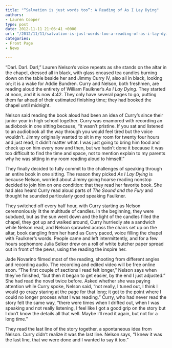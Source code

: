 ```yaml
---
title: "“Salvation is just words too”: A Reading of As I Lay Dying"
authors:
- Lauren Cooper
type: post
date: 2012-11-11 21:06:41 +0000
url: "/2012/11/11/salvation-is-just-words-too-a-reading-of-as-i-lay-dying/"
categories:
- Front Page
- News

---
```

“Darl. Darl. Darl,” Lauren Nelson’s voice repeats as she stands on the altar in the chapel, dressed all in black, with glass encased tea candles burning down on the table beside her and Jimmy Curry IV, also all in black, looking on; it is a wake for Addie Bundren. Curry and Nelson, both freshmen, are reading aloud the entirety of William Faulkner’s _As I Lay Dying_. They started at noon, and it is now 4:42. They only have several pages to go, putting them far ahead of their estimated finishing time; they had booked the chapel until midnight.

Nelson said reading the book aloud had been an idea of Curry’s since their junior year in high school together. Curry was enamored with recording an audiobook in one sitting because, “it wasn’t pristine. If you sat and listened to an audiobook all the way through you would feel tired but the voice wouldn’t. Jimmy originally wanted to sit in my room for twenty four hours and just read, it didn’t matter what. I was just going to bring him food and check up on him every now and then, but we hadn’t done it because it was too difficult to find the time and space, not to mention explain to my parents why he was sitting in my room reading aloud to himself.”

They finally decided to fully commit to the challenges of speaking through an entire book in one sitting. The reason they picked _As I Lay Dying_ is because Nelson, worried about Jimmy going hoarse reading nonstop decided to join him on one condition: that they read her favorite book. She had also heard Curry read aloud parts of _The Sound and the Fury_ and thought he sounded particularly good speaking Faulkner.

They switched off every half hour, with Curry starting as Nelson ceremoniously lit the multitude of candles. In the beginning, they were subdued, but as the sun went down and the light of the candles filled the chapel, they got up and walked around, Curry hurriedly ate a sandwich while Nelson read, and Nelson sprawled across the chairs set up on the altar, book dangling from her hand as Curry paced, voice filling the chapel with Faulkner’s words. People came and left intermittently, and for a few hours sophomore Julia Selker drew on a roll of white butcher paper spread out in front of the pews, using the reading the inspire her.

Jade Novarino filmed most of the reading, shooting from different angles and recording audio. The recording and edited video will be free online soon. “The first couple of sections I read felt longer,” Nelson says when they’ve finished, “but then it began to get easier, by the end I just adjusted.” She had read the novel twice before. Asked whether she was paying attention while Curry spoke, Nelson said, “not really, I tuned out, I think I would go crazy staring at the page for that long; it got to the point where I could no longer process what I was reading.” Curry, who had never read the story felt the same way, “there were times when I drifted out, when I was speaking and not really listening, I feel like I got a good grip on the story but I don’t know the details all that well. Maybe I’ll read it again, but not for a long time.”

They read the last line of the story together, a spontaneous idea from Nelson. Curry didn’t realize it was the last line. Nelson says, “I knew it was the last line, that we were done and I wanted to say it too.”